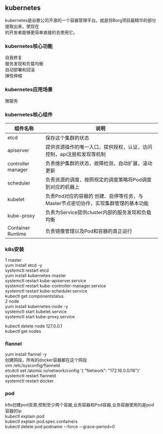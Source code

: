 ## kubernetes  
kubernetes是谷歌公司开源的一个容器管理平台。就是将Borg项目最精华的部分提取出来，使现在  
的开发者能够更简单直接的去使用它。  

### kubernetes核心功能  
自我修复  
服务发现和负载均衡  
自动部署和回滚  
弹性伸缩  

### kubernetes应用场景  
微服务  

### kubernetes核心组件  
| 组件名称 |  说明 |
| --- | --- |
| etcd | 保存这个集群的状态 |  
| apiserver | 提供资源操作的唯一入口，提供授权，认证，访问控制，api注册和发现等机制 | 
| controller manager | 负责维护集群的状态，故障检测，自动扩展，滚动更新 |
| scheduler | 负责资源的调度，按照规定的调度策略将Pod调度到对应的机器上 |
| kubelet | 负责Pod对应的容器的 创建、启停等任务，与Master节点密切协作，实现集群管理的基本功能 |
| kube-proxy | 负责为Service提供cluster内部的服务发现和负载均衡 |
| Container Runtime| 负责镜像管理以及Pod和容器的真正运行 |

### k8s安装  
1 master  
yum install etcd -y  
systemctl restart etcd  
yum install kubernetes-master  
systemctl restart kube-apiserver.service  
systemctl restart kube-controller-manager.service  
systemctl restart kube-scheduler.service  
kubectl get componentstatus  
2 node  
yum install kubernetes-node -y  
systemctl start kubelet.service  
systemctl start kube-proxy.service  

kubectl delete node 127.0.0.1  
kubectl get nodes  

### flannel
yum install flannel -y  
创建网段，所有的docker容器都在这个网段  
vim /etc/sysconfig/flanneld  
etcdctl set /atomic.io/network/config '{ "Network": "172.16.0.0/16"}'  
systemctl restart flanneld  
systemctl restart docker  

### pod
k8s创建pod资源,控制至少两个容器,业务容器和Pod容器,业务容器使用的是pod容器的ip  
kubectl explain pod  
kubectl explain pod.spec.containers  
kubectl delete pod podname --force --grace-period=0  
